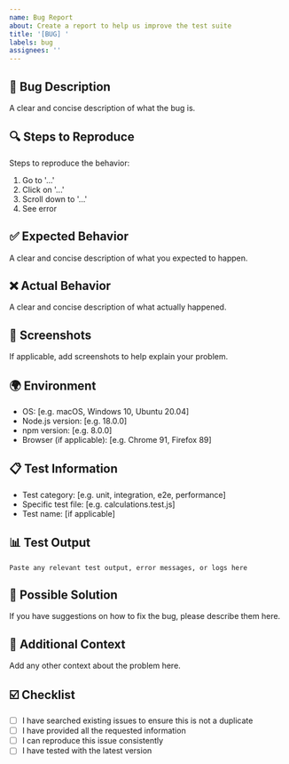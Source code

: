 ```yaml
---
name: Bug Report
about: Create a report to help us improve the test suite
title: '[BUG] '
labels: bug
assignees: ''
---
```


## 🐛 Bug Description
A clear and concise description of what the bug is.

## 🔍 Steps to Reproduce
Steps to reproduce the behavior:
1. Go to '...'
2. Click on '...'
3. Scroll down to '...'
4. See error

## ✅ Expected Behavior
A clear and concise description of what you expected to happen.

## ❌ Actual Behavior
A clear and concise description of what actually happened.

## 📸 Screenshots
If applicable, add screenshots to help explain your problem.

## 🌍 Environment
- OS: [e.g. macOS, Windows 10, Ubuntu 20.04]
- Node.js version: [e.g. 18.0.0]
- npm version: [e.g. 8.0.0]
- Browser (if applicable): [e.g. Chrome 91, Firefox 89]

## 📋 Test Information
- Test category: [e.g. unit, integration, e2e, performance]
- Specific test file: [e.g. calculations.test.js]
- Test name: [if applicable]

## 📊 Test Output
```
Paste any relevant test output, error messages, or logs here
```

## 🔧 Possible Solution
If you have suggestions on how to fix the bug, please describe them here.

## 📝 Additional Context
Add any other context about the problem here.

## ☑️ Checklist
- [ ] I have searched existing issues to ensure this is not a duplicate
- [ ] I have provided all the requested information
- [ ] I can reproduce this issue consistently
- [ ] I have tested with the latest version